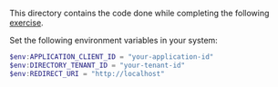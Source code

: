 This directory contains the code done while completing the following [exercise](https://learn.microsoft.com/en-us/training/modules/implement-authentication-by-using-microsoft-authentication-library/4-interactive-authentication-msal).

Set the following environment variables in your system:

```powershell
$env:APPLICATION_CLIENT_ID = "your-application-id"
$env:DIRECTORY_TENANT_ID = "your-tenant-id"
$env:REDIRECT_URI = "http://localhost"
```